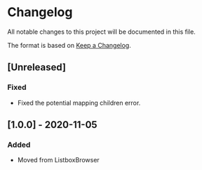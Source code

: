 # Changelog

All notable changes to this project will be documented in this file.

The format is based on [Keep a Changelog](https://keepachangelog.com/en/1.0.0/).

## [Unreleased]

### Fixed

- Fixed the potential mapping children error.

## [1.0.0] - 2020-11-05

### Added

- Moved from ListboxBrowser
